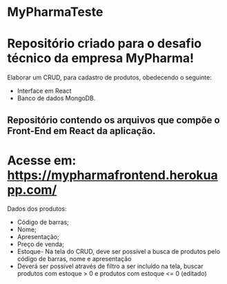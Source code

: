 # MyPharmaTeste

# Repositório criado para o desafio técnico da empresa MyPharma! 

Elaborar um CRUD, para cadastro de produtos, obedecendo o seguinte:
* Interface em React
* Banco de dados MongoDB.


## Repositório contendo os arquivos que compõe o Front-End em React da aplicação.

# Acesse em: https://mypharmafrontend.herokuapp.com/

Dados dos produtos:
* Código de barras;
* Nome;
* Apresentação;
* Preço de venda;
* Estoque- Na tela do CRUD, deve ser possível a busca de produtos pelo código de barras, nome e apresentação
* Deverá ser possível através de filtro a ser incluído na tela, buscar produtos com estoque > 0 e produtos com estoque <= 0 (editado)

